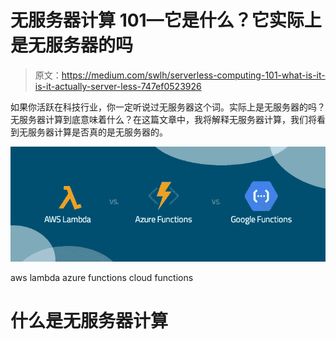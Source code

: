 # 无服务器计算 101—它是什么？它实际上是无服务器的吗

> 原文：<https://medium.com/swlh/serverless-computing-101-what-is-it-is-it-actually-server-less-747ef0523926>

如果你活跃在科技行业，你一定听说过无服务器这个词。实际上是无服务器的吗？无服务器计算到底意味着什么？在这篇文章中，我将解释无服务器计算，我们将看到无服务器计算是否真的是无服务器的。

![](img/aedbdc61402f30f14b1d278e720fbcf9.png)

aws lambda azure functions cloud functions

# 什么是无服务器计算